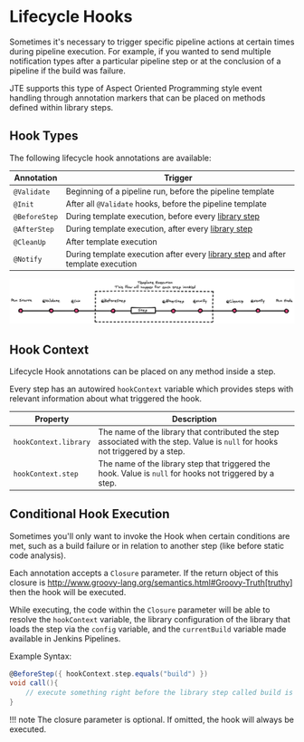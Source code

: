 # Lifecycle Hooks

Sometimes it's necessary to trigger specific pipeline actions at certain times during pipeline execution.
For example, if you wanted to send multiple notification types after a particular pipeline step or at the conclusion of a pipeline if the build was failure.

JTE supports this type of Aspect Oriented Programming style event handling through annotation markers that can be placed on methods defined within library steps.

## Hook Types

The following lifecycle hook annotations are available:

| Annotation    | Trigger                                                                                               |
|---------------|-------------------------------------------------------------------------------------------------------|
| `@Validate`   | Beginning of a pipeline run, before the pipeline template                                             |
| `@Init`       | After all `@Validate` hooks, before  the pipeline template                                            |
| `@BeforeStep` | During template execution, before every [library step](./library-steps.md)                            |
| `@AfterStep`  | During template execution, after every [library step](./library-steps.md)                             |
| `@CleanUp`    | After template execution                                                                              |
| `@Notify`     | During template execution after every [library step](./library-steps.md) and after template execution |

![Placeholder](./lifecycle_hook.png)

## Hook Context

Lifecycle Hook annotations can be placed on any method inside a step.

Every step has an autowired `hookContext` variable which provides steps with relevant information about what triggered the hook.

| Property              | Description                                                                                                                    |
|-----------------------|--------------------------------------------------------------------------------------------------------------------------------|
| `hookContext.library` | The name of the library that contributed the step associated with the step. Value is `null` for hooks not triggered by a step. |
| `hookContext.step`    | The name of the library step that triggered the hook. Value is `null` for hooks not triggered by a step.                       |

## Conditional Hook Execution

Sometimes you'll only want to invoke the Hook when certain conditions are met, such as a build failure or in relation to another step (like before static code analysis).

Each annotation accepts a `Closure` parameter.
If the return object of this closure is <http://www.groovy-lang.org/semantics.html#Groovy-Truth[truthy>] then the hook will be executed.

While executing, the code within the `Closure` parameter will be able to resolve the `hookContext` variable, the library configuration of the library that loads the step via the `config` variable, and the `currentBuild` variable made available in Jenkins Pipelines.

Example Syntax:

```groovy
@BeforeStep({ hookContext.step.equals("build") })
void call(){
    // execute something right before the library step called build is executed.
}
```

!!! note
    The closure parameter is optional. If omitted, the hook will always be executed.
